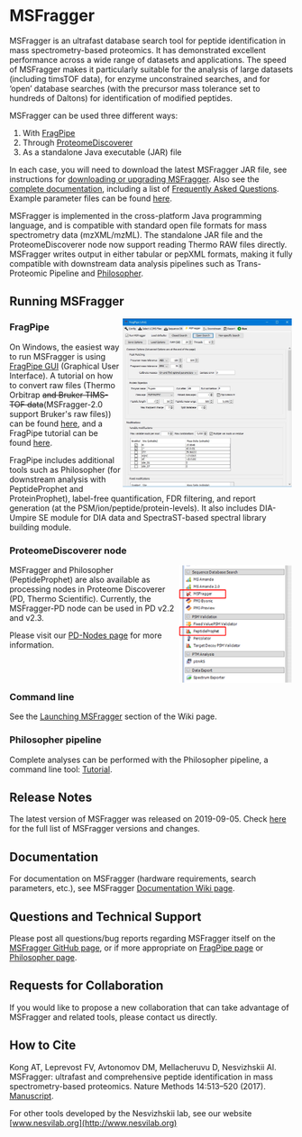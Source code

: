 # MSFragger

MSFragger is an ultrafast database search tool for peptide identification in mass spectrometry-based proteomics. It has demonstrated excellent performance across a wide range of datasets and applications. The speed of MSFragger makes it particularly suitable for the analysis of large datasets (including timsTOF data), for enzyme unconstrained searches, and for ‘open’ database searches (with the precursor mass tolerance set to hundreds of Daltons) for identification of modified peptides.

MSFragger can be used three different ways:

1. With [FragPipe](https://fragpipe.nesvilab.org)
2. Through [ProteomeDiscoverer](https://www.nesvilab.org/PD-Nodes/)
3. As a standalone Java executable (JAR) file

In each case, you will need to download the latest MSFragger JAR file, see instructions for [downloading or upgrading MSFragger](https://github.com/Nesvilab/MSFragger/wiki/Preparing-MSFragger#Downloading-MSFragger). Also see the [complete documentation](https://github.com/Nesvilab/MSFragger/wiki), including a list of [Frequently Asked Questions](https://github.com/Nesvilab/MSFragger/wiki/Frequently-Asked-Questions). Example parameter files can be found [here](https://github.com/Nesvilab/MSFragger/tree/master/parameter_files).

MSFragger is implemented in the cross-platform Java programming language, and is compatible with standard open file formats for mass spectrometry data (mzXML/mzML). The standalone JAR file and the ProteomeDiscoverer node now support reading Thermo RAW files directly. MSFragger writes output in either tabular or pepXML formats, making it fully compatible with downstream data analysis pipelines such as Trans-Proteomic Pipeline and [Philosopher](https://nesvilab.github.io/philosopher/).

## Running MSFragger
<img src="images/4.jpg" width="300px" hspace="3px" align="right"/>

### FragPipe
On Windows, the easiest way to run MSFragger is using [FragPipe GUI](https://fragpipe.nesvilab.org) (Graphical User Interface). A tutorial on how to convert raw files (Thermo Orbitrap ~~and Bruker TIMS-TOF data~~(MSFragger-2.0 support Bruker's raw files)) can be found [here](tutorial_convert.md), and a FragPipe tutorial can be found [here](tutorial_fragpipe.md). 

FragPipe includes additional tools such as Philosopher (for downstream analysis with PeptideProphet and ProteinProphet), label-free quantification, FDR filtering, and report generation (at the PSM/ion/peptide/protein-levels). It also includes DIA-Umpire SE module for DIA data and SpectraST-based spectral library building module.

### ProteomeDiscoverer node
<img src="https://raw.githubusercontent.com/Nesvilab/PD-Nodes/master/fig3.png" width="200px" hspace="3px" align="right"/>
MSFragger and Philosopher (PeptideProphet) are also available as processing nodes in Proteome Discoverer (PD, Thermo Scientific). Currently, the MSFragger-PD node can be used in PD v2.2 and v2.3.

Please visit our [PD-Nodes page](https://www.nesvilab.org/PD-Nodes/) for more information.
<br><br><br><br>

### Command line
See the [Launching MSFragger](https://github.com/Nesvilab/MSFragger/wiki/Launching-MSFragger) section of the Wiki page.


### Philosopher pipeline
Complete analyses can be performed with the Philosopher pipeline, a command line tool: [Tutorial](https://github.com/Nesvilab/philosopher/wiki/Processing-Filtering-and-Analyzing-Open-Search-Results-Using-Philosopher).


## Release Notes
The latest version of MSFragger was released on 2019-09-05.
Check [here](CHANGELOG.md) for the full list of MSFragger versions and changes.
 
## Documentation
For documentation on MSFragger (hardware requirements, search parameters, etc.), see MSFragger [Documentation Wiki page](https://github.com/Nesvilab/MSFragger/wiki).  

## Questions and Technical Support
Please post all questions/bug reports regarding MSFragger itself on the [MSFragger GitHub page](https://github.com/Nesvilab/MSFragger), or if more appropriate on [FragPipe page](https://github.com/Nesvilab/FragPipe) or [Philosopher page](https://github.com/Nesvilab/philosopher).

## Requests for Collaboration
If you would like to propose a new collaboration that can take advantage of MSFragger and related tools, please contact us directly. 

## How to Cite
Kong AT, Leprevost FV, Avtonomov DM, Mellacheruvu D, Nesvizhskii AI. MSFragger: ultrafast and comprehensive peptide identification in mass spectrometry-based proteomics. Nature Methods 14:513–520 (2017). [Manuscript](https://www.nature.com/articles/nmeth.4256). 

For other tools developed by the Nesvizhskii lab, see our website [www.nesvilab.org](http://www.nesvilab.org)
